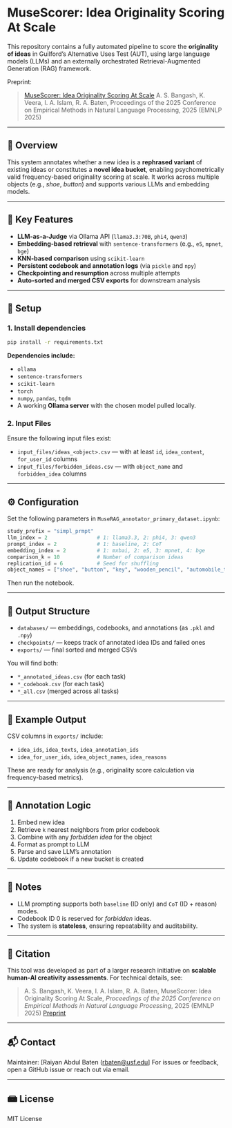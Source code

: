 # MuseScorer: Idea Originality Scoring At Scale

This repository contains a fully automated pipeline to score the **originality of ideas** in Guilford’s Alternative Uses Test (AUT), using large language models (LLMs) and an externally orchestrated Retrieval-Augmented Generation (RAG) framework.

Preprint:
> [MuseScorer: Idea Originality Scoring At Scale](https://arxiv.org/pdf/2505.16232)
> A. S. Bangash, K. Veera, I. A. Islam, R. A. Baten, Proceedings of the 2025 Conference on Empirical Methods in Natural Language Processing, 2025 (EMNLP 2025)
---

## 🚀 Overview

This system annotates whether a new idea is a **rephrased variant** of existing ideas or constitutes a **novel idea bucket**, enabling psychometrically valid frequency-based originality scoring at scale. It works across multiple objects (e.g., *shoe*, *button*) and supports various LLMs and embedding models.

---

## 🧐 Key Features

* **LLM-as-a-Judge** via Ollama API (`llama3.3:70B`, `phi4`, `qwen3`)
* **Embedding-based retrieval** with `sentence-transformers` (e.g., `e5`, `mpnet`, `bge`)
* **KNN-based comparison** using `scikit-learn`
* **Persistent codebook and annotation logs** (via `pickle` and `npy`)
* **Checkpointing and resumption** across multiple attempts
* **Auto-sorted and merged CSV exports** for downstream analysis

---

## 🧠 Setup

### 1. Install dependencies

```bash
pip install -r requirements.txt
```

**Dependencies include:**

* `ollama`
* `sentence-transformers`
* `scikit-learn`
* `torch`
* `numpy`, `pandas`, `tqdm`
* A working **Ollama server** with the chosen model pulled locally.

### 2. Input Files

Ensure the following input files exist:

* `input_files/ideas_<object>.csv` — with at least `id`, `idea_content`, `for_user_id` columns
* `input_files/forbidden_ideas.csv` — with `object_name` and `forbidden_idea` columns

---

## ⚙️ Configuration

Set the following parameters in `MuseRAG_annotator_primary_dataset.ipynb`:

```python
study_prefix = "simpl_prmpt"
llm_index = 2                # 1: llama3.3, 2: phi4, 3: qwen3
prompt_index = 2             # 1: baseline, 2: CoT
embedding_index = 2          # 1: mxbai, 2: e5, 3: mpnet, 4: bge
comparison_k = 10            # Number of comparison ideas
replication_id = 6           # Seed for shuffling
object_names = ["shoe", "button", "key", "wooden_pencil", "automobile_tire"]
```

Then run the notebook.

---

## 📁 Output Structure

* `databases/` — embeddings, codebooks, and annotations (as `.pkl` and `.npy`)
* `checkpoints/` — keeps track of annotated idea IDs and failed ones
* `exports/` — final sorted and merged CSVs

You will find both:

* `*_annotated_ideas.csv` (for each task)
* `*_codebook.csv` (for each task)
* `*_all.csv` (merged across all tasks)

---

## 📆 Example Output

CSV columns in `exports/` include:

* `idea_ids`, `idea_texts`, `idea_annotation_ids`
* `idea_for_user_ids`, `idea_object_names`, `idea_reasons`

These are ready for analysis (e.g., originality score calculation via frequency-based metrics).

---

## 🧪 Annotation Logic

1. Embed new idea
2. Retrieve `k` nearest neighbors from prior codebook
3. Combine with any *forbidden idea* for the object
4. Format as prompt to LLM
5. Parse and save LLM’s annotation
6. Update codebook if a new bucket is created

---

## 🧼 Notes

* LLM prompting supports both `baseline` (ID only) and `CoT` (ID + reason) modes.
* Codebook ID 0 is reserved for *forbidden* ideas.
* The system is **stateless**, ensuring repeatability and auditability.

---

## 📖 Citation

This tool was developed as part of a larger research initiative on **scalable human-AI creativity assessments**. For technical details, see:

> A. S. Bangash, K. Veera, I. A. Islam, R. A. Baten, MuseScorer: Idea Originality Scoring At Scale, <i>Proceedings of the 2025 Conference on Empirical Methods in Natural Language Processing</i>, 2025 (EMNLP 2025) [Preprint](https://arxiv.org/pdf/2505.16232)

---

## 📬 Contact

Maintainer: \[Raiyan Abdul Baten (rbaten@usf.edu]
For issues or feedback, open a GitHub issue or reach out via email.

---

## 📾 License

MIT License
